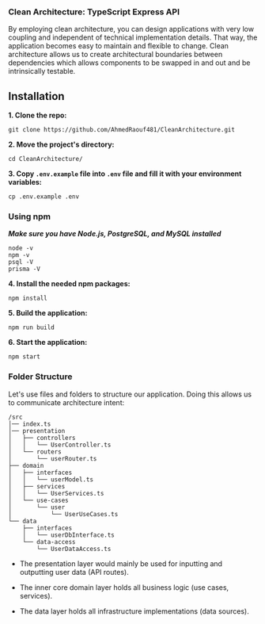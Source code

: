 ### Clean Architecture: TypeScript Express API
By employing clean architecture, you can design applications with very low coupling and independent of technical implementation details. That way, the application becomes easy to maintain and flexible to change. Clean architecture allows us to create architectural boundaries between dependencies which allows components to be swapped in and out and be intrinsically testable.


## Installation

**1. Clone the repo:**

```shell
git clone https://github.com/AhmedRaouf481/CleanArchitecture.git
```

**2. Move the project's directory:**

```shell
cd CleanArchitecture/
```

**3. Copy `.env.example` file into `.env` file and fill it with your environment variables:**

```shell
cp .env.example .env
```

### Using npm

**_Make sure you have Node.js, PostgreSQL, and MySQL installed_**

```shell
node -v
npm -v
psql -V
prisma -V
```

**4. Install the needed npm packages:**

```shell
npm install
```

**5. Build the application:**

```shell
npm run build
```

**6. Start the application:**

```shell
npm start
```
### Folder Structure
Let's use files and folders to structure our application. Doing this allows us to communicate architecture intent:

```
/src
│── index.ts
│── presentation
│   ├── controllers
│   │   └── UserController.ts
│   └── routers
│       └── userRouter.ts
├── domain
│   ├── interfaces
│   │   └── userModel.ts
│   ├── services
│   │   └── UserServices.ts
│   └── use-cases
│       └── user
│           └── UserUseCases.ts
└── data
    ├── interfaces
    │   └── userDbInterface.ts
    └── data-access
        └── UserDataAccess.ts
```

- The presentation layer would mainly be used for inputting and outputting user data (API routes).

- The inner core domain layer holds all business logic (use cases, services).

- The data layer holds all infrastructure implementations (data sources).